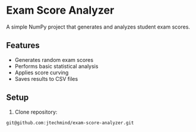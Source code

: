 # Exam Score Analyzer

A simple NumPy project that generates and analyzes student exam scores.

## Features
- Generates random exam scores
- Performs basic statistical analysis
- Applies score curving
- Saves results to CSV files

## Setup
1. Clone repository:
```bash
git@github.com:jtechmind/exam-score-analyzer.git
